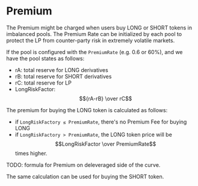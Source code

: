 # Premium

The Premium might be charged when users buy LONG or SHORT tokens in imbalanced pools. The Premium Rate can be initialized by each pool to protect the LP from counter-party risk in extremely volatile markets.

If the pool is configured with the `PremiumRate` (e.g. 0.6 or 60%), and we have the pool states as follows:

* rA: total reserve for LONG derivatives
* rB: total reserve for SHORT derivatives
* rC: total reserve for LP
* LongRiskFactor: $${rA-rB} \over rC$$

The premium for buying the LONG token is calculated as follows:

* if `LongRiskFactory ≤ PremiumRate`, there's no Premium Fee for buying LONG
* if `LongRiskFactory > PremiumRate`, the LONG token price will be $$LongRiskFactor \over PremiumRate$$ times higher.

TODO: formula for Premium on deleveraged side of the curve.

The same calculation can be used for buying the SHORT token.
